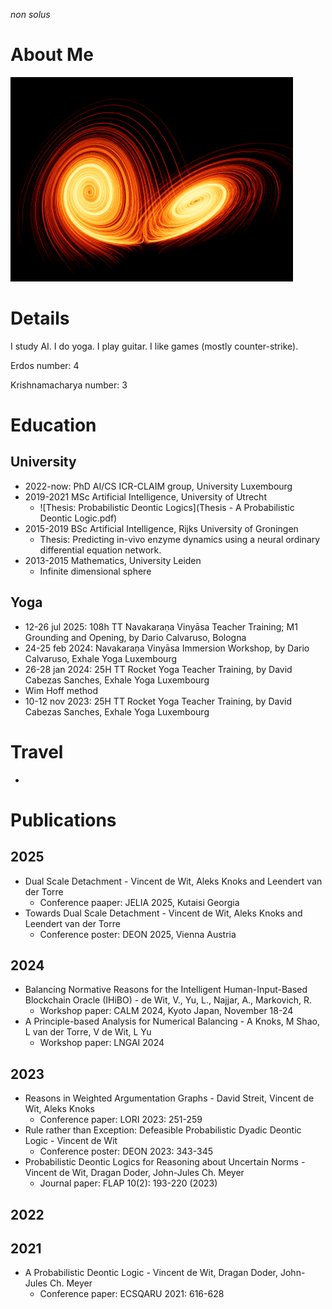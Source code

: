 *non solus*

# About Me
![image](Isolated.png "Lux et Veritas")

# Details
I study AI.
I do yoga.
I play guitar.
I like games (mostly counter-strike).

Erdos number: 4

Krishnamacharya number: 3

# Education
## University
- 2022-now: PhD AI/CS ICR-CLAIM group, University Luxembourg
- 2019-2021 MSc Artificial Intelligence, University of Utrecht
  - ![Thesis: Probabilistic Deontic Logics](Thesis - A Probabilistic Deontic Logic.pdf)
- 2015-2019 BSc Artificial Intelligence, Rijks University of Groningen
  - Thesis: Predicting in-vivo enzyme dynamics using a neural ordinary differential equation network.
- 2013-2015 Mathematics, University Leiden
  - Infinite dimensional sphere

## Yoga
- 12-26 jul 2025: 108h TT Navakaraṇa Vinyāsa Teacher Training; M1 Grounding and Opening, by Dario Calvaruso, Bologna
- 24-25 feb 2024: Navakaraṇa Vinyāsa Immersion Workshop, by Dario Calvaruso, Exhale Yoga Luxembourg
- 26-28 jan 2024: 25H TT Rocket Yoga Teacher Training, by David Cabezas Sanches, Exhale Yoga Luxembourg
- Wim Hoff method
- 10-12 nov 2023: 25H TT Rocket Yoga Teacher Training, by David Cabezas Sanches, Exhale Yoga Luxembourg

# Travel
- 

# Publications

## 2025

- Dual Scale Detachment - Vincent de Wit, Aleks Knoks and Leendert van der Torre
  - Conference paaper: JELIA 2025, Kutaisi Georgia
- Towards Dual Scale Detachment - Vincent de Wit, Aleks Knoks and Leendert van der Torre	
  - Conference poster: DEON 2025, Vienna Austria


## 2024

- Balancing Normative Reasons for the Intelligent Human-Input-Based Blockchain Oracle (IHiBO) - de Wit, V., Yu, L., Najjar, A., Markovich, R.
  - Workshop paper: CALM 2024, Kyoto Japan, November 18-24
- A Principle-based Analysis for Numerical Balancing - A Knoks, M Shao, L van der Torre, V de Wit, L Yu
  - Workshop paper: LNGAI 2024

## 2023

- Reasons in Weighted Argumentation Graphs - David Streit, Vincent de Wit, Aleks Knoks
  - Conference paper: LORI 2023: 251-259
- Rule rather than Exception: Defeasible Probabilistic Dyadic Deontic Logic - Vincent de Wit
  - Conference poster: DEON 2023: 343-345
- Probabilistic Deontic Logics for Reasoning about Uncertain Norms - Vincent de Wit, Dragan Doder, John-Jules Ch. Meyer
  - Journal paper: FLAP 10(2): 193-220 (2023)

## 2022

## 2021

- A Probabilistic Deontic Logic - Vincent de Wit, Dragan Doder, John-Jules Ch. Meyer
  - Conference paper: ECSQARU 2021: 616-628

